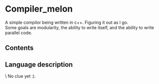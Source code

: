 # Compiler_melon
A simple compilor being written in c++. Figuring it out as I go. </br>
Some goals are modularity, the ability to write itself, and the ability to write parallel code.
<h2>Contents</h2>
<h2>Language description</h2>\
No clue yet :).
